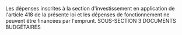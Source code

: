 Les dépenses inscrites à la section d'investissement en application de l'article 418 de la présente loi et les dépenses de fonctionnement ne peuvent être financées par l'emprunt.
SOUS-SECTION 3
DOCUMENTS BUDGÉTAIRES